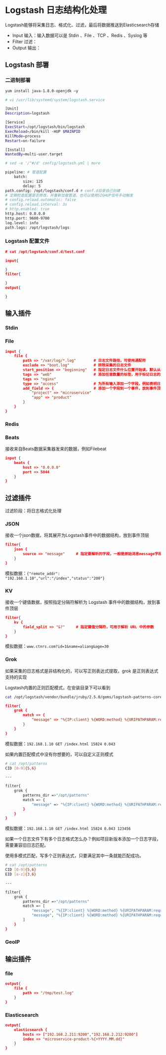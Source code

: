 # Logstash 日志结构化处理

Logstash能够将采集日志、格式化、过滤，最后将数据推送到Elasticsearch存储

- Input 输入：输入数据可以是 Stdin 、File 、TCP 、Redis 、Syslog 等
- Filter 过滤：
- Output 输出：

## Logstash 部署

### 二进制部署

```bash
yum install java-1.8.0-openjdk –y

```

```bash
# vi /usr/lib/systemd/system/logstash.service

[Unit]
Description=logstash

[Service]
ExecStart=/opt/logstash/bin/logstash
ExecReload=/bin/kill -HUP $MAINPID
KillMode=process
Restart=on-failure

[Install]
WantedBy=multi-user.target
```

```bash
# sed -e '/^#/d' config/logstash.yml | more

pipeline: # 管道配置
	batch: 
		size: 125 
		delay: 5
path.config: /opt/logstash/conf.d # conf.d目录自己创建
# 定期检查配置是否修改，并重新加载管道。也可以使用SIGHUP信号手动触发
# config.reload.automatic: false
# config.reload.interval: 3s
# http.enabled: true
http.host: 0.0.0.0
http.port: 9600-9700
log.level: info
path.logs: /opt/logstash/logs
```

### Logstash 配置文件

```json
# cat /opt/logstash/conf.d/test.conf

input{

}
filter{

}
output{

}
```

## 输入插件

### Stdin

### File

```json
input {
    file {
        path => "/var/log/*.log"        # 日志文件路径，可使用通配符
        exclude => "boot.log"           # 排除采集的日志文件
        start_position => "beginning"   # 指定日志文件什么位置开始读，默认从结尾开始，指定beginning表示从头开始读
        tags => "web"                   # 添加任意数量的标签，用于标记日志的其他属性，例如表明访问日志还是错误日志
        tags => "nginx"
        type => "access"                # 为所有输入添加一个字段，例如表明日志类型
        add_field => {                  # 添加一个字段到一个事件，放到事件顶部，一般用于标记日志来源。例如属于哪个项目，哪个应用
            "project" => "microservice"
            "app" => "product"
        }
    }
}
```

### Redis

### Beats

接收来自Beats数据采集器发来的数据，例如Filebeat

```json
input {
    beats {
        host => "0.0.0.0"
        port => 5044
    }
}
```

## 过滤插件

过滤阶段：将日志格式化处理

### JSON

接收一个json数据，将其展开为Logstash事件中的数据结构，放到事件顶层

```json
filter{
    json {
        source => "message"     # 指定要解析的字段，一般是原始消息message字段
    }
}
```

模拟数据：`{"remote_addr": "192.168.1.10","url":"/index","status":"200"}`

### KV

接收一个键值数据，按照指定分隔符解析为 Logstash 事件中的数据结构，放到事件顶层

```json
filter{
    kv {
        field_split => "&?"     # 指定键值分隔符，可用于解析 URL 中的参数
    }
}
```

模拟数据：`www.ctnrs.com?id=1&name=aliang&age=30`

### Grok

如果采集的日志格式是非结构化的，可以写正则表达式提取，grok 是正则表达式支持的实现

Logstash内置的正则匹配模式，在安装目录下可以看到

```bash
cat /opt/logstash/vendor/bundle/jruby/2.5.0/gems/logstash-patterns-core-4.1.2/patterns/grok-patterns
```

```json
filter{
    grok {
        match => {
            "message" => "%{IP:client} %{WORD:method} %{URIPATHPARAM:request} %{NUMBER:bytes} %{NUMBER:duration}"
        }
    }
}
```

模拟数据：`192.168.1.10 GET /index.html 15824 0.043`

如果内置匹配模式中没有你想要的，可以自定义正则模式

```bash
# cat /opt/patterns
CID [0-9]{5,6}

---

filter{
    grok {
        patterns_dir =>"/opt/patterns"
        match => {
            "message" => "%{IP:client} %{WORD:method} %{URIPATHPARAM:request} %{NUMBER:bytes} %{NUMBER:duration} %{CID:cid}"
        }
    }
}
```

模拟数据：`192.168.1.10 GET /index.html 15824 0.043 123456`

如果一个日志文件下有多个日志格式怎么办？例如项目新版本添加一个日志字段，需要兼容旧日志匹配。

使用多模式匹配，写多个正则表达式，只要满足其中一条就能匹配成功。

```bash
# cat /opt/patterns
CID [0-9]{5,6}
EID [a-z]{3,6}

---

filter{
    grok {
        patterns_dir =>"/opt/patterns"
        match => [
            "message", "%{IP:client} %{WORD:method} %{URIPATHPARAM:request} %{NUMBER:bytes} %{NUMBER:duration} %{CID:cid}",
            "message", "%{IP:client} %{WORD:method} %{URIPATHPARAM:request} %{NUMBER:bytes} %{NUMBER:duration} %{EID:cid}"
        ]
    }
}
```

### GeoIP

## 输出插件

### file

```json
output{
    file {
        path => "/tmp/test.log"
    }
}
```

### Elasticsearch

```json
output{
    elasticsearch {
        hosts => ["192.168.2.211:9200","192.168.2.212:9200"]
        index => "microservice-product-%{+YYYY.MM.dd}"
    }
}
```